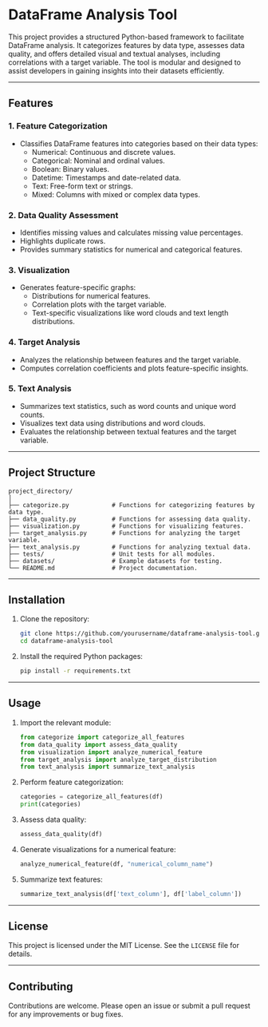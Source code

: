 
# DataFrame Analysis Tool

This project provides a structured Python-based framework to facilitate DataFrame analysis. It categorizes features by data type, assesses data quality, and offers detailed visual and textual analyses, including correlations with a target variable. The tool is modular and designed to assist developers in gaining insights into their datasets efficiently.

---

## Features

### 1. **Feature Categorization**
- Classifies DataFrame features into categories based on their data types:
  - Numerical: Continuous and discrete values.
  - Categorical: Nominal and ordinal values.
  - Boolean: Binary values.
  - Datetime: Timestamps and date-related data.
  - Text: Free-form text or strings.
  - Mixed: Columns with mixed or complex data types.

### 2. **Data Quality Assessment**
- Identifies missing values and calculates missing value percentages.
- Highlights duplicate rows.
- Provides summary statistics for numerical and categorical features.

### 3. **Visualization**
- Generates feature-specific graphs:
  - Distributions for numerical features.
  - Correlation plots with the target variable.
  - Text-specific visualizations like word clouds and text length distributions.

### 4. **Target Analysis**
- Analyzes the relationship between features and the target variable.
- Computes correlation coefficients and plots feature-specific insights.

### 5. **Text Analysis**
- Summarizes text statistics, such as word counts and unique word counts.
- Visualizes text data using distributions and word clouds.
- Evaluates the relationship between textual features and the target variable.

---

## Project Structure

```
project_directory/
│
├── categorize.py            # Functions for categorizing features by data type.
├── data_quality.py          # Functions for assessing data quality.
├── visualization.py         # Functions for visualizing features.
├── target_analysis.py       # Functions for analyzing the target variable.
├── text_analysis.py         # Functions for analyzing textual data.
├── tests/                   # Unit tests for all modules.
├── datasets/                # Example datasets for testing.
└── README.md                # Project documentation.
```

---

## Installation

1. Clone the repository:
   ```bash
   git clone https://github.com/yourusername/dataframe-analysis-tool.git
   cd dataframe-analysis-tool
   ```

2. Install the required Python packages:
   ```bash
   pip install -r requirements.txt
   ```

---

## Usage

1. Import the relevant module:
   ```python
   from categorize import categorize_all_features
   from data_quality import assess_data_quality
   from visualization import analyze_numerical_feature
   from target_analysis import analyze_target_distribution
   from text_analysis import summarize_text_analysis
   ```

2. Perform feature categorization:
   ```python
   categories = categorize_all_features(df)
   print(categories)
   ```

3. Assess data quality:
   ```python
   assess_data_quality(df)
   ```

4. Generate visualizations for a numerical feature:
   ```python
   analyze_numerical_feature(df, "numerical_column_name")
   ```

5. Summarize text features:
   ```python
   summarize_text_analysis(df['text_column'], df['label_column'])
   ```

---

## License

This project is licensed under the MIT License. See the `LICENSE` file for details.

--- 

## Contributing

Contributions are welcome. Please open an issue or submit a pull request for any improvements or bug fixes.
